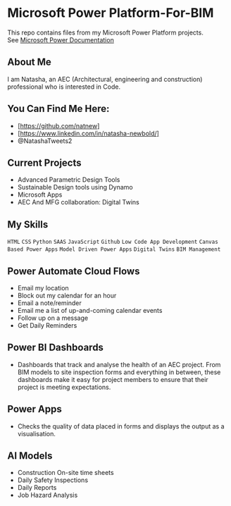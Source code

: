 # Microsoft Power Platform-For-BIM
This repo contains files from my Microsoft Power Platform projects. <br>
See [Microsoft Power Documentation](https://docs.microsoft.com/en-us/powerapps/#pivot=home&panel=developer)

## About Me
I am Natasha, an AEC (Architectural, engineering and construction) professional who is interested in Code. 

## You Can Find Me Here:
* [https://github.com/natnew]
* [https://www.linkedin.com/in/natasha-newbold/]
* @NatashaTweets2


## Current Projects
* Advanced Parametric Design Tools
* Sustainable Design tools using Dynamo
* Microsoft Apps
* AEC And MFG collaboration: Digital Twins

## My Skills 
`HTML` `CSS` `Python` `SAAS` `JavaScript` `Github` `Low Code App Development` `Canvas Based Power Apps` `Model Driven Power Apps` `Digital Twins` `BIM Management`

## Power Automate Cloud Flows

* Email my location
* Block out my calendar for an hour
* Email a note/reminder
* Email me a list of up-and-coming calendar events
* Follow up on a message
* Get Daily Reminders

## Power BI Dashboards
* Dashboards that track and analyse the health of an AEC project. From BIM models to site inspection forms and everything in between, these dashboards make it easy for project members to ensure that their project is meeting expectations. 

## Power Apps
* Checks the quality of data placed in forms and displays the output as a visualisation. 



## AI Models

* Construction On-site time sheets
* Daily Safety Inspections
* Daily Reports
* Job Hazard Analysis
